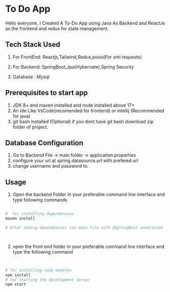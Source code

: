 # To Do App

Hello everyone, I Created A To-Do App using Java As Backend and ReactJs as the frontend and redux for state management.

## Tech Stack Used

1. For FrontEnd: Reactjs,Tailwind,Redux,axios(For xml requests)

2. For Backend: SpringBoot,Jpa(Hybernate),Spring Security

3. Database : Mysql

## Prerequisites to start app

1. JDK 8+ and maven installed and node installed above 17+
2. An Ide Like VsCode(recomended for frontend) or intellij (Recommended for java)
3. git bash installed (Optional) if you dont have git bash download zip folder of project.

## Database Configuration

1. Go to Backend File -> main folder -> application.properties
2. configure your url at spring.datasource.url with prefered url
3. change username and password to.

## Usage

1. Open the backend Folder in your preferable command line interface and type following commands

```bash

#  for installing dependencies
maven install

# After adding dependencies run main file with @SpringBoot annotation




```

2. open the front end folder in your preferable command line interface and type the following command

```bash


# for installing node modules
npm install
# for starting the development server
npm start

```
